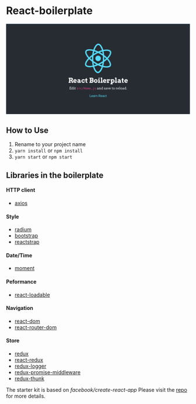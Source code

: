 # React-boilerplate

<img src="https://github.com/WataruMaeda/react-boilerplate/blob/master/src/assets/images/demo.png" />


## How to Use

1. Rename to your project name
2. `yarn install` or `npm install`
3. `yarn start` or `npm start`

## Libraries in the boilerplate

#### HTTP client
- [axios](https://github.com/axios/axios)

#### Style
- [radium](https://github.com/FormidableLabs/radium)
- [bootstrap](http://getbootstrap.com/)
- [reactstrap](https://reactstrap.github.io/)

#### Date/Time
- [moment](https://momentjs.com/)

#### Peformance
- [react-loadable](https://github.com/jamiebuilds/react-loadable)

#### Navigation
- [react-dom](https://github.com/facebook/react/blob/master/packages/react-dom/README.md)
- [react-router-dom](https://github.com/ReactTraining/react-router/tree/master/packages/react-router-dom)

#### Store
- [redux](https://redux.js.org/basics/usagewithreact)
- [react-redux](https://github.com/reduxjs/react-redux)
- [redux-logger](https://github.com/LogRocket/redux-logger)
- [redux-promise-middleware](https://github.com/pburtchaell/redux-promise-middleware)
- [redux-thunk](https://github.com/reduxjs/redux-thunk)

The starter kit is based on *facebook/create-react-app*
Please visit the [repo](https://github.com/facebook/create-react-app) for more details.
